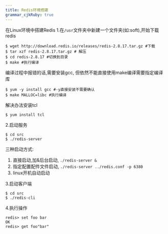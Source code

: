 ```yaml
---
title: Redis环境搭建
grammar_cjkRuby: true
---
```


在Linux环境中搭建Redis
1.在`/usr`文件夹中新建一个文件夹(如:soft),开始下载redis

``` shell
$ wget http://download.redis.io/releases/redis-2.8.17.tar.gz #下载
$ tar xzf redis-2.8.17.tar.gz # 解压
$ cd redis-2.8.17 #切换到目录
$ make #执行编译
```

编译过程中报错的话,需要安装gcc, 但依然不能直接使用make编译需要指定编译库

``` shell
$ yum -y install gcc #-y直接安装不需要确认
$ make MALLOC=libc #执行编译
```

解决办法安装tcl

``` shell
$ yum install tcl
```


2.启动服务

``` shell
$ cd src
$ ./redis-server
```

三种启动方式:

 1. 直接启动,加&后台启动, `./redis-server &` 
 2. 指定配置配件文件启动, `./redis-server ../redis.conf -p 6380` 
 3. linux开机自动启动

3.启动客户端

``` shell
$ cd src
$ ./redis-cli
```

4.执行操作

``` shell
redis> set foo bar
OK
redis> get foo"bar"
```